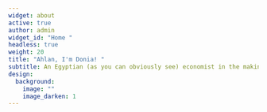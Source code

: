 ```yaml
---
widget: about
active: true
author: admin
widget_id: "Home "
headless: true
weight: 20
title: "Ahlan, I'm Donia! "
subtitle: An Egyptian (as you can obviously see) economist in the making
design:
  background:
    image: ""
    image_darken: 1
---
```

